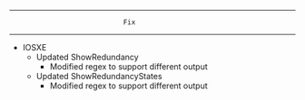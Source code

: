 --------------------------------------------------------------------------------
                                Fix
--------------------------------------------------------------------------------
* IOSXE
    * Updated ShowRedundancy
        * Modified regex to support different output
    * Updated ShowRedundancyStates
        * Modified regex to support different output